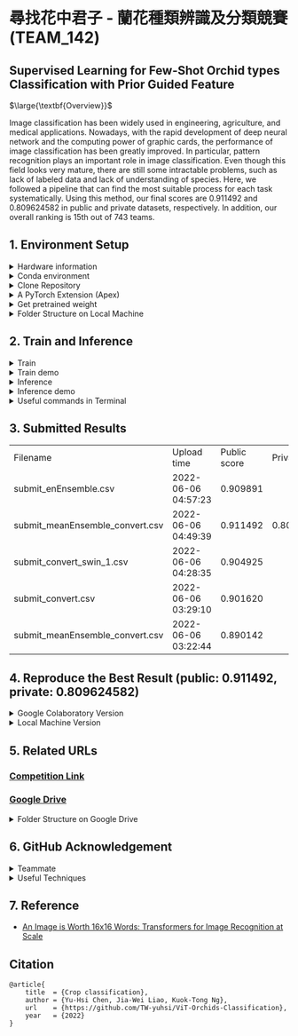 # 尋找花中君子 - 蘭花種類辨識及分類競賽 (TEAM_142)

## Supervised Learning for Few-Shot Orchid types Classification with Prior Guided Feature

$\large{\textbf{Overview}}$

Image classification has been widely used in engineering, agriculture, and medical applications. Nowadays, with the rapid development of deep neural network and the computing power of graphic cards, the performance of image classification has been greatly improved. In particular, pattern recognition plays an important role in image classification. Even though this field looks very mature, there are still some intractable problems, such as lack of labeled data and lack of understanding of species. Here, we followed a pipeline that can find the most suitable process for each task systematically. Using this method, our final scores are 0.911492 and 0.809624582 in public and private datasets, respectively. In addition, our overall ranking is 15th out of 743 teams.


## 1. Environment Setup

<details>

<summary>Hardware information</summary>
  
- CPU: i7-11700F / GPU: GeForce GTX 1660 SUPER™ VENTUS XS OC (6G)
- CPU: i7-10700K / GPU: NVIDIA GeForce RTX 2070 SUPER (8G)
- TWCC GPU: NVIDIA V100 (32G)

</details>



<details>

<summary>Conda environment</summary>
  
```bash
conda create -n ViT python==3.9 -y
conda activate ViT
```

</details>




<details>

<summary>Clone Repository</summary>
  
```bash
git clone https://github.com/TW-yuhsi/ViT-Orchids-Classification
pip install -r requirements.txt
```

</details>




<details>

<summary>A PyTorch Extension (Apex)</summary>
  
```bash
git clone https://github.com/NVIDIA/apex
cd apex/
pip install -v --disable-pip-version-check --no-cache-dir --global-option="--cpp_ext" --global-option="--cuda_ext" ./    # if error occur, run the following command
python setup.py install
```

</details>




<details>

<summary>Get pretrained weight</summary>
  
```bash
cd ViT-Orchids-Classification-main/
mkdir checkpoint
cd checkpoint/
wget https://storage.googleapis.com/vit_models/imagenet21k/ViT-B_16.npz
wget https://storage.googleapis.com/vit_models/imagenet21k+imagenet2012/ViT-B_16.npz
```
  
### Usage
* [Available models](https://console.cloud.google.com/storage/vit_models/): ViT-B_16(**85.8M**), R50+ViT-B_16(**97.96M**), ViT-B_32(**87.5M**), ViT-L_16(**303.4M**), ViT-L_32(**305.5M**), ViT-H_14(**630.8M**)
  * imagenet21k pre-train models
    * ViT-B_16, ViT-B_32, ViT-L_16, ViT-L_32, ViT-H_14
  * imagenet21k pre-train + imagenet2012 fine-tuned models
    * ViT-B_16-224, ViT-B_16, ViT-B_32, ViT-L_16-224, ViT-L_16, ViT-L_32
  * Hybrid Model([Resnet50](https://github.com/google-research/big_transfer) + Transformer)
    * R50-ViT-B_16
```
#### imagenet21k pre-train ####
wget https://storage.googleapis.com/vit_models/imagenet21k/{MODEL_NAME}.npz

#### imagenet21k pre-train + imagenet2012 fine-tuning ####
wget https://storage.googleapis.com/vit_models/imagenet21k+imagenet2012/{MODEL_NAME}.npz
```

</details>




<details>

<summary>Folder Structure on Local Machine</summary>

```
├── data/
    └── baseline data/
        └── test/
            └── 0/ 1/ 2/ ...
        └── train/
            └── 0/ 1/ 2/ ...
        └── val/
            └── 0/ 1/ 2/ ...
    └── fold1/
        └── test/
            └── 0/ 1/ 2/ ...
        └── train/
            └── 0/ 1/ 2/ ...
        └── val/
            └── 0/ 1/ 2/ ...
    └── fold2/
        └── test/
            └── 0/ 1/ 2/ ...
        └── train/
            └── 0/ 1/ 2/ ...
        └── val/
            └── 0/ 1/ 2/ ...
    └── fold3/
        └── test/
            └── 0/ 1/ 2/ ...
        └── train/
            └── 0/ 1/ 2/ ...
        └── val/
            └── 0/ 1/ 2/ ...
    └── fold4/
        └── test/
            └── 0/ 1/ 2/ ...
        └── train/
            └── 0/ 1/ 2/ ...
        └── val/
            └── 0/ 1/ 2/ ...
├── ViT-Orchids-Classification-main/
    └── apex/
    └── checkpoint/
    └── compare.py
    └── convert.py
    └── models/
    └── utils/
    └── requirements.txt
    └── test.py/
    └── train.py/
    └── submit.py/
```
</details>




## 2. Train and Inference

<details>
 
  <summary>Train</summary>

```
python train.py --name <name of this run> \
                --dataset <task> \
                --foldn <fold n> \
                --model_type <model type> \
                --pretrained_dir <pretrained> \
                --img_size <image size> \
                --train_batch_size <batch size> \
                --optim <optimizer> \
                --learning_rate <learning rate> \ 
                --weight_decay <weight decay> \
                --num_steps <num steps> \
                --use_imagenet_mean_std <mean and std in imagenet> \
                --rot_degree <rotate degree> \
                --fliplr <prob. flip> \
                --noise <prob. gaussian noise> \
                --loss_fct <loss functoin> \
                --fp16 \
                --fp16_opt_level O2
```

</details>

  
<details>
  
<summary>Train demo</summary>

```
python train.py --name orchid \
                --dataset orchid \
                --foldn 1 \
                --model_type ViT-B_16 \
                --pretrained_dir checkpoint/ViT-B_16.npz \
                --img_size 480 \
                --train_batch_size 4 \
                --optim SGD \
                --learning_rate 3e-2 \ 
                --num_steps 20000 \
                --use_imagenet_mean_std \
                --rot_degree 10 \
                --fliplr 0.5 \
                --loss_fct CE \
                --fp16 \
                --fp16_opt_level O2
```

</details>
  


  
<details>

<summary>Inference</summary>

```
python test.py --model_type <model type> \
               --checkpoint <trained> \
               --img_size <image size> \
               --test_dir <test folder> \
               --foldn <fold n> \
               --dataset <task> \
               --use_imagenet_mean_std \
               --use_test_aug
```

</details>
  
  
  
  
<details>
  
<summary>Inference demo</summary>

```
python test.py --model_type ViT-B_16 \
               --checkpoint output/orchid_ViT-B_16_checkpoint.bin \
               --img_size 480 \
               --test_dir ../data \
               --foldn 1 \
               --dataset test \
               --use_imagenet_mean_std \
               --use_test_aug
```
  
</details>
  

<details>

<summary>Useful commands in Terminal</summary>
  
```bash=
unzip \*.zip    # Unzip all ZIP files
ls -l | grep "^-" | wc -l    # Check the number of files
ls -lR | grep "^-" | wc -l
for i in `seq 0 218`; do ls ${i} -lR | grop "^-" | wc -l; done    # loop under terminal
```
  
</details>

  
  

## 3. Submitted Results
  
<table>
  <tr>
    <td>Filename</td>
    <td>Upload time</td>
    <td>Public score</td>
    <td>Private score</td>
  </tr>
  <tr>
    <td>submit_enEnsemble.csv</td>
    <td>2022-06-06 04:57:23</td>
    <td>0.909891</td>
    <td></td>
  </tr>
  <tr>
    <td>submit_meanEnsemble_convert.csv</td>
    <td>2022-06-06 04:49:39</td>
    <td>0.911492</td>
    <td>0.809624582</td>
  </tr>
  <tr>
    <td>submit_convert_swin_1.csv</td>
    <td>2022-06-06 04:28:35</td>
    <td>0.904925</td>
    <td></td>
  </tr>
  <tr>
    <td>submit_convert.csv</td>
    <td>2022-06-06 03:29:10</td>
    <td>0.901620</td>
    <td></td>
  </tr>
  <tr>
    <td>submit_meanEnsemble_convert.csv</td>
    <td>2022-06-06 03:22:44</td>
    <td>0.890142</td>
    <td></td>
  </tr>



</table>
  
  
  
## 4. Reproduce the Best Result (public: 0.911492, private: 0.809624582)
  
<details>
  
<summary>Google Colaboratory Version</summary>
  
- Step 1. Setup the Folder Structure as follows.
  
  The easiest way is to copy the entire [folder](https://drive.google.com/drive/folders/1x_rb6bu0riJuouAtK-xjFGDkCP7ZbhbL?usp=sharing), but be aware that there is a lot of weights in this folder.

  ```
  尋找花中君子 - 蘭花種類辨識及分類競賽 [TBrain]/
  ├── datasets/
      └── test/
          └── 0/    # orchid_public_set, 40285
          └── 1/    # orchid_private_set, 41425
  ├── Reproduce the Best Result/
      └── ViT/
          └── output/
              └── A1.bin, A2.bin, ID_4.bin, ID_5.bin, ID12.bin, ID27.bin    # ViT-B_16
          └── Reproduce.ipynb
  ```
  
- Step 2. Execute the Notebook named [Reproduce.ipynb](https://colab.research.google.com/drive/1K8_v-LuEhkpefGfIOdvRMUS7zCbOpzlF?usp=sharing).
  
  After the setup, ready to execute [Reproduce.ipynb](https://colab.research.google.com/drive/1K8_v-LuEhkpefGfIOdvRMUS7zCbOpzlF?usp=sharing), no additional steps are needed.
  
- Step 3. Submit the file named `submit_meanEnsemble_convert.csv`.
  
  After finishing [Reproduce.ipynb](https://colab.research.google.com/drive/1K8_v-LuEhkpefGfIOdvRMUS7zCbOpzlF?usp=sharing), we can get the file named `submit_meanEnsemble_convert.csv` which has the highest Macro-F$_1$ score.
  
</details>
  
  
<details>
  
<summary>Local Machine Version</summary>
  
- Step 0. Follow **1. Environment Setup** step by step.
  
- Step 1. Setup the Folder Structure as follows.
  
  ```
  ├── test/
      └── 0/    # orchid_public_set, 40285
      └── 1/    # orchid_private_set, 41425
  ├── ViT-Orchids-Classification-main/
      └── apex/
      └── checkpoint/
      └── compare.py
      └── convert.py
      └── models/
      └── output/
          └── A1.bin, A2.bin, ID_4.bin, ID_5.bin, ID12.bin, ID27.bin    # ViT-B_16
      └── utils/
      └── requirements.txt
      └── test.py/
      └── train.py/
      └── submit.py/
  ```

- Step 2. Execute [submit.py](https://github.com/TW-yuhsi/ViT-Orchids-Classification/blob/main/submit.py) by using the following command.

  After the setup, ready to execute [submit.py](https://github.com/TW-yuhsi/ViT-Orchids-Classification/blob/main/submit.py), no additional steps are needed.

  ```bash
  python submit.py --model_type ["ViT-B_16","ViT-B_16","ViT-B_16","ViT-B_16","ViT-B_16","ViT-B_16"] --checkpoint ["output/A1.bin","output/A2.bin","output/ID_4.bin","output/ID_5.bin","output/ID12.bin","output/ID27.bin"] --img_size [480,480,480,480,480,480] --use_imagenet_mean_std [0,0,0,0,1,1]
  ```
  
  
  
- Step 3. Execute [convert.py](https://github.com/TW-yuhsi/ViT-Orchids-Classification/blob/main/convert.py) by using the following command.
  
  After executing [submit.py](https://github.com/TW-yuhsi/ViT-Orchids-Classification/blob/main/submit.py), we can get two files named `submit_voteEnsemble.csv` and `submit_meanEnsemble.csv`, respectively.
  
  Now, we are ready to execute [convert.py](https://github.com/TW-yuhsi/ViT-Orchids-Classification/blob/main/convert.py).
  
  ```bash
  python convert.py
  ```
  
  
  
- Step 4. Submit the file named `submit_meanEnsemble_convert.csv`.
  
  After executing [convert.py](https://github.com/TW-yuhsi/ViT-Orchids-Classification/blob/main/convert.py), we can get the file named `submit_meanEnsemble_convert.csv` which has the highest Macro-F$_1$ score.
  
</details>
  

  
  

## 5. Related URLs
### [Competition Link](https://tbrain.trendmicro.com.tw/Competitions/Details/20)
### [Google Drive](https://drive.google.com/drive/folders/1x_rb6bu0riJuouAtK-xjFGDkCP7ZbhbL?usp=sharing)
<details>

<summary>Folder Structure on Google Drive</summary>


```
尋找花中君子 - 蘭花種類辨識及分類競賽 [TBrain]/
├── checkpoints/
    └── ResNet/
        └── ResNeSt269/
        └── ResNet50/
        └── ResNet101/
    └── Swin/
    └── ViT/
        └── R50+ViT-B_16/    # 5 weights
        └── ViT_Linformer/
            └── params1/
            └── params2/
        └── ViT-B_16/    # 59 weights
        └── ViT-B_32/    # 3 weights
        └── ViT-L_16/    # 1 weights
        └── ViT-L_32/    # 3 weights
├── Colab Notebooks/
    └── Images/
    └── Ranger-Deep-Learning-Optimizer/
    └── Attention Map.ipynb
    └── ResNet50_3.ipynb
    └── ResNet101_2_Ranger.ipynb
    └── ResNet101_3.ipynb
    └── ResNet101_Ranger_2.ipynb
    └── SwinT_2.ipynb
    └── SwinT.ipynb
    └── ViT_distilled_params1.ipynb
    └── ViT_Linformer_params1.ipynb
    └── ViT_Linformer_params2.ipynb
├── datasets/
    └── test/
        └── 0/    # orchid_public_set, 40285
        └── 1/    # orchid_private_set, 41425
    └── train/
        └── 4-Fold/
            └── fold1/
            └── fold2/
            └── fold3/
            └── fold4/
        └── baseline data/
        └── training/
├── Reproduce the Best Result/
    └── ViT/
        └── output/
        └── Reproduce.ipynb
├── src/
    └── getInfo/
        └── readLabel.py    # read label.csv file
        └── readImage.py    # get the shape of image
    └── preprocessing/
        └── split.py    # split the training data
    └── statistics/
        └── trainLoss.py    # plot training loss curve
├── Submitted Files/
    └── submit_1.csv    # public: 0.890142
    └── submit_2.csv    # public: 0.901620
    └── submit_3.csv    # public: 0.904925
    └── submit_4.csv    # public: 0.911492, private: 0.809624582
    └── submit_5.csv    # public: 0.909891
├── tables/
    └── Baseline.csv/    # experimental results for baseline models
    └── ViT.csv/    # experimental results for whole ViT trials
    └── ViT_Linformer.csv/    # experimental results for ViT_Linformer
```
</details>






## 6. GitHub Acknowledgement
<details>

<summary>Teammate</summary>  
  
- [Jia-Wei Liao](https://github.com/Jia-Wei-Liao/Orchid_Classification)
  
</details>
  

  

<details>

<summary>Useful Techniques</summary>  

- Augmentation
  - [AutoAugment](https://github.com/DeepVoltaire/AutoAugment), [TTAch](https://github.com/qubvel/ttach)
- Optimizer
  - [Ranger](https://github.com/lessw2020/Ranger-Deep-Learning-Optimizer), [Ranger21](https://github.com/lessw2020/Ranger21), [SAM](https://github.com/davda54/sam)
- Loss function
  - [MCCE](https://github.com/Kurumi233/Mutual-Channel-Loss), [FLSD](https://github.com/torrvision/focal_calibration)
- A PyTorch Extension
  - [Apex](https://github.com/NVIDIA/apex)

</details>


## 7. Reference
- [An Image is Worth 16x16 Words: Transformers for Image Recognition at Scale](https://arxiv.org/abs/2010.11929)


## Citation
```
@article{
    title  = {Crop classification},
    author = {Yu-Hsi Chen, Jia-Wei Liao, Kuok-Tong Ng},
    url    = {https://github.com/TW-yuhsi/ViT-Orchids-Classification},
    year   = {2022}
}
```
